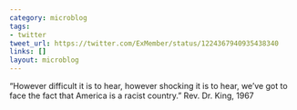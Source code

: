 ```yaml
---
category: microblog
tags:
- twitter
tweet_url: https://twitter.com/ExMember/status/1224367940935438340
links: []
layout: microblog
---
```

“However difficult it is to hear, however shocking it is to hear, we’ve got to face the fact that America is a racist country.” Rev. Dr. King, 1967

